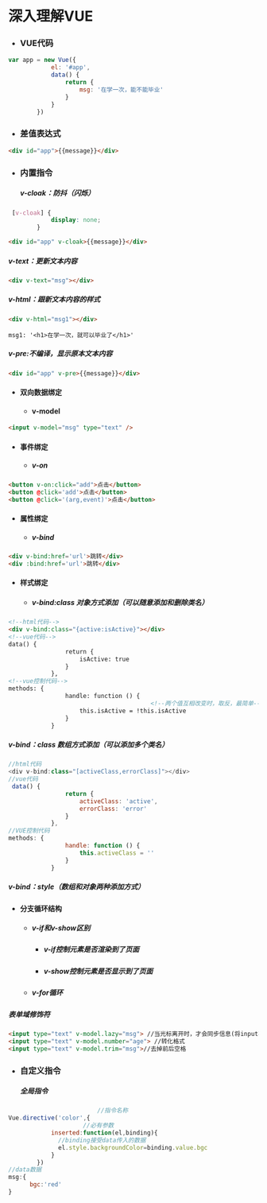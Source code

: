 # 							深入理解VUE

- ### VUE代码

```JavaScript
var app = new Vue({
            el: '#app',
            data() {
                return {
                    msg: '在学一次，能不能毕业'
                }
            }
        })
```

- ### 差值表达式

```html
<div id="app">{{message}}</div>
```

- ### 内置指令

  ##### v-cloak：防抖（闪烁）

```css
 [v-cloak] {
            display: none;
        }
```

```html
<div id="app" v-cloak>{{message}}</div>
```

##### 		v-text：更新文本内容

```html
<div v-text="msg"></div>
```

##### 		v-html：跟新文本内容的样式

```html
<div v-html="msg1"></div>
```

```vue
msg1: '<h1>在学一次，就可以毕业了</h1>'
```

##### 		v-pre:不编译，显示原本文本内容

```html
<div id="app" v-pre>{{message}}</div>
```

- #### 双向数据绑定
  - #### v-model

```html
<input v-model="msg" type="text" />
```

- #### 事件绑定

  - ##### v-on

```html
<button v-on:click="add">点击</button>
<button @click='add'>点击</button>
<button @click='(arg,event)'>点击</button>
```

- #### 属性绑定

  - ##### v-bind

```html
<div v-bind:href='url'>跳转</div>
<div :bind:href='url'>跳转</div>
```

- #### 样式绑定

  - ##### v-bind:class   对象方式添加（可以随意添加和删除类名）

```html
<!--html代码-->
<div v-bind:class="{active:isActive}"></div>
<!--vue代码-->
data() {
                return {
                    isActive: true
                }
            },
<!--vue控制代码-->
methods: {
                handle: function () {
										<!--两个值互相改变时，取反，最简单-->
                    this.isActive = !this.isActive
                }
            }
```

##### 				v-bind：class  数组方式添加（可以添加多个类名）

```javascript
//html代码
<div v-bind:class="[activeClass,errorClass]"></div>
//vue代码
 data() {
                return {
                    activeClass: 'active',
                    errorClass: 'error'
                }
            },
//VUE控制代码
methods: {
                handle: function () {
                    this.activeClass = ''
                }
            }
```

##### 			 v-bind：style（数组和对象两种添加方式）

- #### 分支循环结构

  - ##### v-if和v-show区别

    - ##### v-if控制元素是否渲染到了页面

    - ##### v-show控制元素是否显示到了页面

  - ##### v-for循环

##### 表单域修饰符

```html
<input type="text" v-model.lazy="msg"> //当光标离开时，才会同步信息(将input事件转化为change事件)
<input type="text" v-model.number="age"> //转化格式
<input type="text" v-model.trim="msg">//去掉前后空格
```

- ### 自定义指令

  ##### 	全局指令

```JavaScript
						 //指令名称
Vue.directive('color',{
  					 //必有参数
            inserted:function(el,binding){
              //binding接受data传入的数据
              el.style.backgroundColor=binding.value.bgc
            }
        })
//data数据
msg:{
      bgc:'red'
}
```


